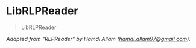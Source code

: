 # LibRLPReader



> LibRLPReader



*Adapted from &quot;RLPReader&quot; by Hamdi Allam (hamdi.allam97@gmail.com).*



